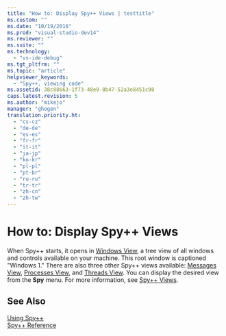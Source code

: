 ```yaml
---
title: "How to: Display Spy++ Views | testtitle"
ms.custom: ""
ms.date: "10/19/2016"
ms.prod: "visual-studio-dev14"
ms.reviewer: ""
ms.suite: ""
ms.technology: 
  - "vs-ide-debug"
ms.tgt_pltfrm: ""
ms.topic: "article"
helpviewer_keywords: 
  - "Spy++, viewing code"
ms.assetid: 38c88663-1f73-48e9-8b47-52a3e8451c98
caps.latest.revision: 5
ms.author: "mikejo"
manager: "ghogen"
translation.priority.ht: 
  - "cs-cz"
  - "de-de"
  - "es-es"
  - "fr-fr"
  - "it-it"
  - "ja-jp"
  - "ko-kr"
  - "pl-pl"
  - "pt-br"
  - "ru-ru"
  - "tr-tr"
  - "zh-cn"
  - "zh-tw"
---
```

# How to: Display Spy++ Views
When Spy++ starts, it opens in [Windows View](../debugger/windows-view.md), a tree view of all windows and controls available on your machine. This root window is captioned "Windows 1." There are also three other Spy++ views available: [Messages View](../debugger/messages-view.md), [Processes View](../debugger/processes-view.md), and [Threads View](../debugger/threads-view.md). You can display the desired view from the **Spy** menu. For more information, see [Spy++ Views](../debugger/spy---views.md).  
  
## See Also  
 [Using Spy++](../debugger/using-spy--.md)   
 [Spy++ Reference](../debugger/spy---reference.md)